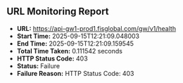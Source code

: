 ## URL Monitoring Report

- **URL:** https://api-gw1-prod1.fisglobal.com/gw/v1/health
- **Start Time:** 2025-09-15T12:21:09.048003
- **End Time:** 2025-09-15T12:21:09.159545
- **Total Time Taken:** 0.111542 seconds
- **HTTP Status Code:** 403
- **Status:** Failure
- **Failure Reason:** HTTP Status Code: 403
